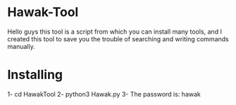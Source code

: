 # Hawak-Tool
Hello guys this tool is a script from which you can install many tools, and I created this tool to save you the trouble of searching and writing commands manually.
# Installing
1- cd HawakTool
2- python3 Hawak.py
3- The password is: hawak
